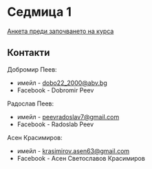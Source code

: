 Седмица 1
=================================

[Анкета преди започването на курса](https://docs.google.com/forms/d/e/1FAIpQLSdfCtdIe3oWaE2U1ZIF034Y6wt4_BAGC1ae20p6ksATKg68CA/viewform?usp=sf_link)

Контакти
---------
Добромир Пеев: 
-  имейл - dobo22_2000@abv.bg 
-  Facebook - Dobromir Peev 

Радослав Пеев:
- имейл - peevradoslav7@gmail.com
- Facebook - Radoslab Peev

Асен Красимиров: 
- имейл - krasimirov.asen63@gmail.com
- Facebook - Асен Светославов Красимиров
